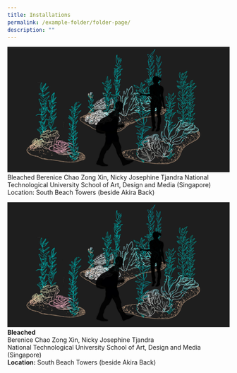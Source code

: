 ```yaml
---
title: Installations
permalink: /example-folder/folder-page/
description: ""
---
```

![Bleached](/images/Installations/Bleached.jpg)
Bleached 
Berenice Chao Zong Xin, Nicky Josephine Tjandra
National Technological University School of Art, Design and Media (Singapore)
Location: South Beach Towers (beside Akira Back)
	
![Bleached](/images/Installations/Bleached.jpg)<b><br>Bleached</b></br>
Berenice Chao Zong Xin, Nicky Josephine Tjandra
<br>National Technological University School of Art, Design and Media (Singapore)<br>
	<b>Location:</b> South Beach Towers (beside Akira Back)